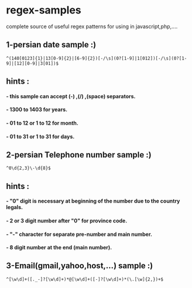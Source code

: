# regex-samples
complete source of useful regex patterns for using in javascript,php,....

## 1-persian date sample :)
 
`^(140[0123]{1}|13[0-9]{2}|[6-9]{2})[-/\s](0?[1-9]|1[012])[-/\s](0?[1-9]|[12][0-9]|3[01])$`

## hints :

#### - this sample can accept (-) ,(/) ,(space) separators.
#### - 1300 to 1403 for years.
#### - 01 to 12 or 1 to 12 for month.
#### - 01 to 31 or 1 to 31 for days.



## 2-persian Telephone number sample :)

`^0\d{2,3}\-\d{8}$`

## hints :

#### - "0" digit is necessary at beginning of the number due to the country legals.
#### - 2 or 3 digit number after "0" for province code.
#### - "-" character for separate pre-number and main number.
#### - 8 digit number at the end (main number).



## 3-Email(gmail,yahoo,host,...) sample :)

`^[\w\d]+([._-]?[\w\d]+)*@[\w\d]+([-]?[\w\d]+)*(\.[\w]{2,})+$`
